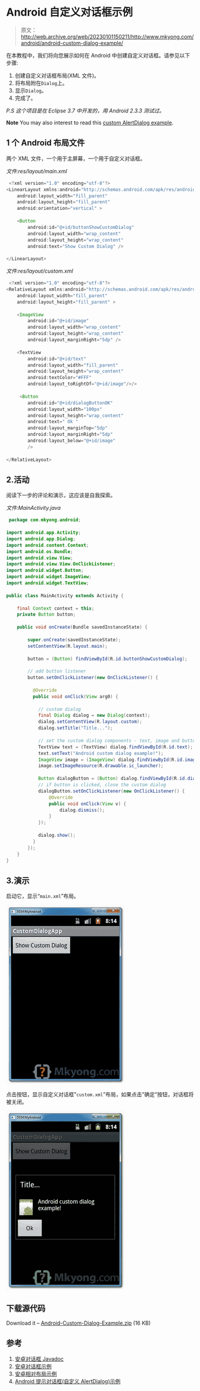 # Android 自定义对话框示例

> 原文：<http://web.archive.org/web/20230101150211/http://www.mkyong.com/android/android-custom-dialog-example/>

在本教程中，我们将向您展示如何在 Android 中创建自定义对话框。请参见以下步骤:

1.  创建自定义对话框布局(XML 文件)。
2.  将布局附在`Dialog`上。
3.  显示`Dialog`。
4.  完成了。

*P.S 这个项目是在 Eclipse 3.7 中开发的，用 Android 2.3.3 测试过。*

**Note**
You may also interest to read this [custom AlertDialog example](http://web.archive.org/web/20220629075036/http://www.mkyong.com/android/android-prompt-user-input-dialog-example/).

## 1 个 Android 布局文件

两个 XML 文件，一个用于主屏幕，一个用于自定义对话框。

*文件:res/layout/main.xml*

```java
 <?xml version="1.0" encoding="utf-8"?>
<LinearLayout xmlns:android="http://schemas.android.com/apk/res/android"
    android:layout_width="fill_parent"
    android:layout_height="fill_parent"
    android:orientation="vertical" >

    <Button
        android:id="@+id/buttonShowCustomDialog"
        android:layout_width="wrap_content"
        android:layout_height="wrap_content"
        android:text="Show Custom Dialog" />

</LinearLayout> 
```

*文件:res/layout/custom.xml*

```java
 <?xml version="1.0" encoding="utf-8"?>
<RelativeLayout xmlns:android="http://schemas.android.com/apk/res/android"
    android:layout_width="fill_parent"
    android:layout_height="fill_parent" >

    <ImageView
        android:id="@+id/image"
        android:layout_width="wrap_content"
        android:layout_height="wrap_content"
        android:layout_marginRight="5dp" />

    <TextView
        android:id="@+id/text"
        android:layout_width="fill_parent"
        android:layout_height="wrap_content"
        android:textColor="#FFF" 
        android:layout_toRightOf="@+id/image"/>/>

     <Button
        android:id="@+id/dialogButtonOK"
        android:layout_width="100px"
        android:layout_height="wrap_content"
        android:text=" Ok "
        android:layout_marginTop="5dp"
        android:layout_marginRight="5dp"
        android:layout_below="@+id/image"
        />

</RelativeLayout> 
```

## 2.活动

阅读下一步的评论和演示，这应该是自我探索。

*文件:MainActivity.java*

```java
 package com.mkyong.android;

import android.app.Activity;
import android.app.Dialog;
import android.content.Context;
import android.os.Bundle;
import android.view.View;
import android.view.View.OnClickListener;
import android.widget.Button;
import android.widget.ImageView;
import android.widget.TextView;

public class MainActivity extends Activity {

	final Context context = this;
	private Button button;

	public void onCreate(Bundle savedInstanceState) {

		super.onCreate(savedInstanceState);
		setContentView(R.layout.main);

		button = (Button) findViewById(R.id.buttonShowCustomDialog);

		// add button listener
		button.setOnClickListener(new OnClickListener() {

		  @Override
		  public void onClick(View arg0) {

			// custom dialog
			final Dialog dialog = new Dialog(context);
			dialog.setContentView(R.layout.custom);
			dialog.setTitle("Title...");

			// set the custom dialog components - text, image and button
			TextView text = (TextView) dialog.findViewById(R.id.text);
			text.setText("Android custom dialog example!");
			ImageView image = (ImageView) dialog.findViewById(R.id.image);
			image.setImageResource(R.drawable.ic_launcher);

			Button dialogButton = (Button) dialog.findViewById(R.id.dialogButtonOK);
			// if button is clicked, close the custom dialog
			dialogButton.setOnClickListener(new OnClickListener() {
				@Override
				public void onClick(View v) {
					dialog.dismiss();
				}
			});

			dialog.show();
		  }
		});
	}
} 
```

## 3.演示

启动它，显示“`main.xml`”布局。

![android custom dialog example](img/dda0311a69bbb9222895f0d51760d392.png "android-custom-dialog-example")

点击按钮，显示自定义对话框"`custom.xml`"布局，如果点击"确定"按钮，对话框将被关闭。

![android custom dialog example](img/692c304863d053b32e5bae9a61ffcbcc.png "android-custom-dialog-example-1")

## 下载源代码

Download it – [Android-Custom-Dialog-Example.zip](http://web.archive.org/web/20220629075036/http://www.mkyong.com/wp-content/uploads/2012/03/Android-Custom-Dialog-Example.zip) (16 KB)

## 参考

1.  [安卓对话框 Javadoc](http://web.archive.org/web/20220629075036/https://developer.android.com/reference/android/app/Dialog.html)
2.  [安卓对话框示例](http://web.archive.org/web/20220629075036/https://developer.android.com/guide/topics/ui/dialogs.html)
3.  [安卓相对布局示例](http://web.archive.org/web/20220629075036/http://www.mkyong.com/android/android-relativelayout-example/)
4.  [Android 提示对话框(自定义 AlertDialog)示例](http://web.archive.org/web/20220629075036/http://www.mkyong.com/android/android-prompt-user-input-dialog-example/)

<input type="hidden" id="mkyong-current-postId" value="10637">